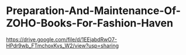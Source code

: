 # Preparation-And-Maintenance-Of-ZOHO-Books-For-Fashion-Haven

https://drive.google.com/file/d/1EEjabdRwO7-HPdr9wb_FTmchoxKvs_W2/view?usp=sharing
